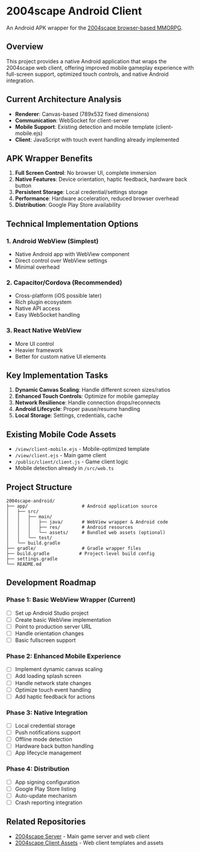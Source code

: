 # 2004scape Android Client

An Android APK wrapper for the [2004scape browser-based MMORPG](https://github.com/crucifix86/2004scape-server).

## Overview

This project provides a native Android application that wraps the 2004scape web client, offering improved mobile gameplay experience with full-screen support, optimized touch controls, and native Android integration.

## Current Architecture Analysis
- **Renderer**: Canvas-based (789x532 fixed dimensions)
- **Communication**: WebSocket for client-server
- **Mobile Support**: Existing detection and mobile template (client-mobile.ejs)
- **Client**: JavaScript with touch event handling already implemented

## APK Wrapper Benefits
1. **Full Screen Control**: No browser UI, complete immersion
2. **Native Features**: Device orientation, haptic feedback, hardware back button
3. **Persistent Storage**: Local credential/settings storage
4. **Performance**: Hardware acceleration, reduced browser overhead
5. **Distribution**: Google Play Store availability

## Technical Implementation Options

### 1. Android WebView (Simplest)
- Native Android app with WebView component
- Direct control over WebView settings
- Minimal overhead

### 2. Capacitor/Cordova (Recommended)
- Cross-platform (iOS possible later)
- Rich plugin ecosystem
- Native API access
- Easy WebSocket handling

### 3. React Native WebView
- More UI control
- Heavier framework
- Better for custom native UI elements

## Key Implementation Tasks
1. **Dynamic Canvas Scaling**: Handle different screen sizes/ratios
2. **Enhanced Touch Controls**: Optimize for mobile gameplay
3. **Network Resilience**: Handle connection drops/reconnects
4. **Android Lifecycle**: Proper pause/resume handling
5. **Local Storage**: Settings, credentials, cache

## Existing Mobile Code Assets
- `/view/client-mobile.ejs` - Mobile-optimized template
- `/view/client.ejs` - Main game client
- `/public/client/client.js` - Game client logic
- Mobile detection already in `/src/web.ts`

## Project Structure

```
2004scape-android/
├── app/                    # Android application source
│   ├── src/
│   │   ├── main/
│   │   │   ├── java/       # WebView wrapper & Android code
│   │   │   ├── res/        # Android resources
│   │   │   └── assets/     # Bundled web assets (optional)
│   │   └── test/
│   └── build.gradle
├── gradle/                 # Gradle wrapper files
├── build.gradle           # Project-level build config
├── settings.gradle
└── README.md
```

## Development Roadmap

### Phase 1: Basic WebView Wrapper (Current)
- [ ] Set up Android Studio project
- [ ] Create basic WebView implementation
- [ ] Point to production server URL
- [ ] Handle orientation changes
- [ ] Basic fullscreen support

### Phase 2: Enhanced Mobile Experience
- [ ] Implement dynamic canvas scaling
- [ ] Add loading splash screen
- [ ] Handle network state changes
- [ ] Optimize touch event handling
- [ ] Add haptic feedback for actions

### Phase 3: Native Integration
- [ ] Local credential storage
- [ ] Push notifications support
- [ ] Offline mode detection
- [ ] Hardware back button handling
- [ ] App lifecycle management

### Phase 4: Distribution
- [ ] App signing configuration
- [ ] Google Play Store listing
- [ ] Auto-update mechanism
- [ ] Crash reporting integration

## Related Repositories

- [2004scape Server](https://github.com/crucifix86/2004scape-server) - Main game server and web client
- [2004scape Client Assets](https://github.com/crucifix86/2004scape-server/tree/main/view) - Web client templates and assets